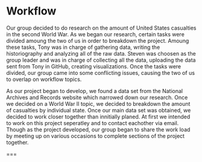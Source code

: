 # Workflow

Our group decided to do research on the amount of United States casualties in the second World War. As we began our research, certain tasks were divided amoung the two of us in order to breakdown the project. Amoung these tasks, Tony was in charge of gathering data, writing the historiography and analyzing all of the raw data. Steven was choosen as the group leader and was in charge of collecting all the data, uploading the data sent from Tony in GitHub, creating visualizations. Once the tasks were divided, our group came into some conflicting issues, causing the two of us to overlap on workflow topics. 

As our project began to develop, we found a data set from the National Archives and Records website which narrowed down our research. Once we decided on a World War II topic, we decided to breakdown the amount of casualties by individual state. Once our main data set was obtained, we decided to work closer together than innitially planed. At first we intended to work on this project seperatley and to contact eachother via email. Though as the project developed, our group began to share the work load by meeting up on various occasions to complete sections of the project together. 
 

===
